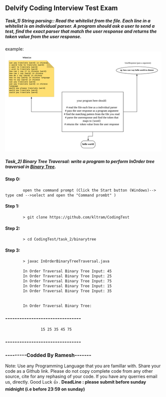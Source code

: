 ## Delvify Coding Interview Test Exam

##### Task_1) String parsing:: Read the whitelist from the file. Each line in a whitelist is an individual parser. A program should ask a user to send a test, find the exact parser that match the user response and returns the token value from the user response. 
example: ![Task 1](/images/Task1.png)

##### Task_2) Binary Tree Traversal: write a program to perform InOrder tree traversal in [Binary Tree](https://en.wikipedia.org/wiki/Tree_traversal).
	
####	Step 0: 
			open the command prompt (Click the Start button (Windows)--> type cmd -->select and open the "Command prombt" )
####	Step 1: 
			> git clone https://github.com/kltram/CodingTest
####	Step 2: 
			> cd CodingTest/task_2/binarytree
####	Step 3: 
			> javac InOrderBinaryTreeTraversal.java
			
			In Order Traversal Binary Tree Input: 45
			In Order Traversal Binary Tree Input: 25
			In Order Traversal Binary Tree Input: 75
			In Order Traversal Binary Tree Input: 15
			In Order Traversal Binary Tree Input: 35

			
			In Order Traversal Binary Tree:

###			--------------------------------
					15 25 35 45 75
###			--------------------------------

###			---------Codded By Ramesh-------
	


Note: Use any Programming Language that you are famillar with. Share your code as a Github link. Please do not copy complete code from any other source, cite for any rephasing of your code. If you have any querries email us, directly.
Good Luck :+1: .
**DeadLine : please submit before sunday midnight (i.e before 23:59 on sunday)**
